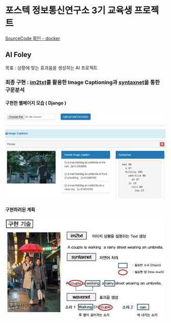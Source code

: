 # 포스텍 정보통신연구소 3기 교육생 프로젝트

[SourceCode 확인 - docker ](https://hub.docker.com/r/yahwang/foley/)

## AI Foley

목표 : 상황에 맞는 효과음을 생성하는 AI 프로젝트

### 최종 구현 : [im2txt](https://github.com/tensorflow/models/tree/master/research/im2txt)를 활용한 Image Captioning과 [syntaxnet](https://github.com/tensorflow/models/tree/master/research/syntaxnet)을 통한 구문분석

#### 구현한 웹페이지 모습 ( Django )

<img src="./img/foley_django.jpg" width="700px" alt="foley_django">

#### 구현하려된 계획

<img src="./img/objective.jpg" width="700px" alt="objective">


